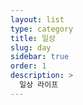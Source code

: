 ```yaml
---
layout: list
type: category
title: 일상
slug: day
sidebar: true
order: 1
description: >
  일상 라이프
---
```

